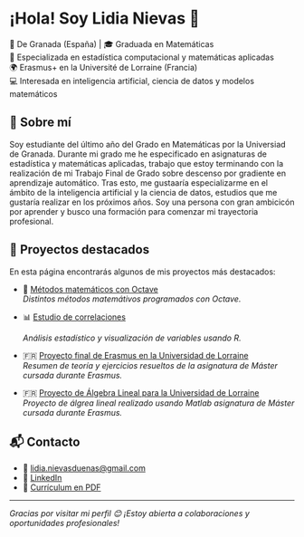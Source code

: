 # ¡Hola! Soy Lidia Nievas 👋

📍 De Granada (España) | 🎓 Graduada en Matemáticas  
🧮 Especializada en estadística computacional y matemáticas aplicadas  
🌍 Erasmus+ en la Université de Lorraine (Francia)  
💻 Interesada en inteligencia artificial, ciencia de datos y modelos matemáticos

## 🚀 Sobre mí
Soy estudiante del último año del Grado en Matemáticas por la Universiad de Granada. 
Durante mi grado me he especificado en asignaturas de estadística y matemáticas aplicadas, trabajo que estoy terminando con la realización de mi Trabajo Final de Grado sobre descenso por gradiente en aprendizaje automático. 
Tras esto, me gustaaría especializarme en el ámbito de la inteligencia artificial y la ciencia de datos, estudios que me gustaría realizar en los próximos años.
Soy una persona con gran ambicicón por aprender y busco una formación para comenzar mi trayectoria profesional.

## 📁 Proyectos destacados
En esta página encontrarás algunos de mis proyectos más destacados:

- 🌌 [Métodos matemáticos con Octave](https://github.com/lidianievas/Proyectos-con-octave.git)  
  _Distintos métodos matemátivos programados con Octave._

- 📊 [Estudio de correlaciones](https://github.com/lidianievas/Estudio-de-correlaciones)
  
  _Análisis estadístico y visualización de variables usando R._

-  🇫🇷 [Proyecto final de Erasmus en la Universidad de Lorraine](https://github.com/lidianievas/courves_parametrees)  
  _Resumen de teoría y ejercicios resueltos de la asignatura de Máster cursada durante Erasmus._

-  🇫🇷 [Proyecto de Álgebra Lineal para la Universidad de Lorraine](https://github.com/lidianievas/algebre-lineaire)  
  _Proyecto de álgrea lineal realizado usando Matlab asignatura de Máster cursada durante Erasmus._

## 📬 Contacto

- 📧 lidia.nievasduenas@gmail.com  
- 💼 [LinkedIn](https://www.linkedin.com/in/lidianievas)  
- 🧠 [Currículum en PDF]([https://link-a-tu-cv.com](https://github.com/lidianievas/curriculum/raw/main/Lidia_Nievas_CV.pdf))

---

_Gracias por visitar mi perfil 😊 ¡Estoy abierta a colaboraciones y oportunidades profesionales!_
